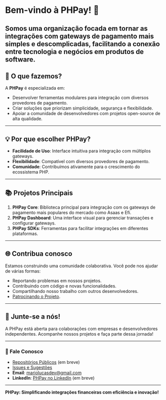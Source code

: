 # Bem-vindo à PHPay! 🚀

Somos uma organização focada em tornar as integrações com gateways de pagamento mais simples e descomplicadas, facilitando a conexão entre tecnologia e negócios em produtos de software.
---

## 🌟 **O que fazemos?**

A **PHPay** é especializada em:

- Desenvolver ferramentas modulares para integração com diversos provedores de pagamento.
- Criar soluções que priorizam simplicidade, segurança e flexibilidade.
- Apoiar a comunidade de desenvolvedores com projetos open-source de alta qualidade.

---

## 💡 **Por que escolher PHPay?**

- **Facilidade de Uso**: Interface intuitiva para integração com múltiplos gateways.
- **Flexibilidade**: Compatível com diversos provedores de pagamento.
- **Comunidade**: Contribuímos ativamente para o crescimento do ecossistema PHP.

---

## 📚 **Projetos Principais**

1. **PHPay Core**: Biblioteca principal para integração com os gateways de pagamento mais populares do mercado como Asaas e Efi.
2. **PHPay Dashboard**: Uma interface visual para gerenciar transações e configurar gateways.
3. **PHPay SDKs**: Ferramentas para facilitar integrações em diferentes plataformas.

---

## 🌐 **Contribua conosco**

Estamos construindo uma comunidade colaborativa. Você pode nos ajudar de várias formas:

- Reportando problemas em nossos projetos.
- Contribuindo com código e novas funcionalidades.
- Compartilhando nosso trabalho com outros desenvolvedores.
- [Patrocinando o Projeto](https://github.com/sponsors/mariolucasdev).

---

## 🤝 **Junte-se a nós!**

A PHPay está aberta para colaborações com empresas e desenvolvedores independentes. Acompanhe nossos projetos e faça parte dessa jornada!

---

### 💬 **Fale Conosco**

- [Repositórios Públicos](https://github.com/phpay-io/phpay) (em breve)
- [Issues e Sugestões](https://github.com/phpay-io/phpay/issues)
- **Email**: mariolucasdev@gmail.com
- **LinkedIn**: [PHPay no LinkedIn](https://linkedin.com/company/phpay) (em breve)

---

**PHPay: Simplificando integrações financeiras com eficiência e inovação!**
